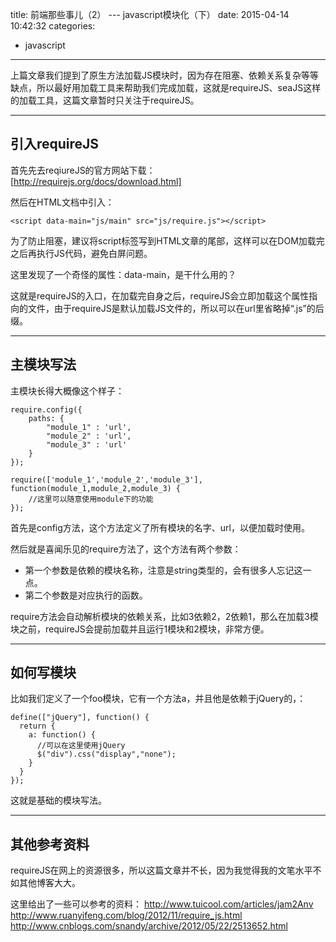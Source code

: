 title: 前端那些事儿（2） --- javascript模块化（下）
date: 2015-04-14 10:42:32
categories:
- javascript
------
上篇文章我们提到了原生方法加载JS模块时，因为存在阻塞、依赖关系复杂等等缺点，所以最好用加载工具来帮助我们完成加载，这就是requireJS、seaJS这样的加载工具，这篇文章暂时只关注于requireJS。

<!-- more -->
----------

引入requireJS
--

首先先去reqiureJS的官方网站下载：[http://requirejs.org/docs/download.html]

然后在HTML文档中引入：

```
<script data-main="js/main" src="js/require.js"></script>
```

为了防止阻塞，建议将script标签写到HTML文章的尾部，这样可以在DOM加载完之后再执行JS代码，避免白屏问题。

这里发现了一个奇怪的属性：data-main，是干什么用的？

这就是requireJS的入口，在加载完自身之后，requireJS会立即加载这个属性指向的文件，由于requireJS是默认加载JS文件的，所以可以在url里省略掉“.js”的后缀。


----------
## 主模块写法 ##

主模块长得大概像这个样子：

```
require.config({
    paths: {
        "module_1" : 'url',
        "module_2" : 'url',
        "module_3" : 'url'
    }
});
 
require(['module_1','module_2','module_3'], function(module_1,module_2,module_3) {
    //这里可以随意使用module下的功能
});
```

首先是config方法，这个方法定义了所有模块的名字、url，以便加载时使用。

然后就是喜闻乐见的require方法了，这个方法有两个参数：

 - 第一个参数是依赖的模块名称，注意是string类型的，会有很多人忘记这一点。
 - 第二个参数是对应执行的函数。

require方法会自动解析模块的依赖关系，比如3依赖2，2依赖1，那么在加载3模块之前，requireJS会提前加载并且运行1模块和2模块，非常方便。


----------
## 如何写模块 ##

比如我们定义了一个foo模块，它有一个方法a，并且他是依赖于jQuery的，：

```
define(["jQuery"], function() {
  return {
    a: function() {
	  //可以在这里使用jQuery
      $("div").css("display","none");
    }
  }
});
```

这就是基础的模块写法。


----------

其他参考资料
------
requireJS在网上的资源很多，所以这篇文章并不长，因为我觉得我的文笔水平不如其他博客大大。

这里给出了一些可以参考的资料：
http://www.tuicool.com/articles/jam2Anv
http://www.ruanyifeng.com/blog/2012/11/require_js.html
http://www.cnblogs.com/snandy/archive/2012/05/22/2513652.html

